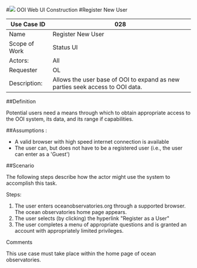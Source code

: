 #![](http://www.rpsgroup.com/images/2012-specific/RPSlogo.aspx) OOI Web UI Construction 
#Register New User

| Use Case ID | 028 |
| --- | --- |
| Name | Register New User |
| Scope of Work | Status UI |
| Actors: | All |
| Requester | OL |
| Description: | Allows the user base of OOI to expand as new parties seek access to OOI data.|


##Definition

Potential users need a means through which to obtain appropriate access to the OOI system, its data, and its range if capabilities.

##Assumptions :

- A valid browser with high speed internet connection is available
- The user can, but does not have to be a registered user (i.e., the user can enter as a 'Guest')

##Scenario

The following steps describe how the actor might use the system to accomplish this task.

Steps:

1. The user enters oceanobservatories.org through a supported browser. The ocean observatories home page appears.
2. The user selects (by clicking) the hyperlink "Register as a User"
3. The user completes a menu of appropriate questions and is granted an account with appropriately limited privileges.

Comments

This use case must take place within the home page of ocean observatories.